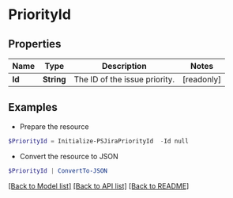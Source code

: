 # PriorityId
## Properties

Name | Type | Description | Notes
------------ | ------------- | ------------- | -------------
**Id** | **String** | The ID of the issue priority. | [readonly] 

## Examples

- Prepare the resource
```powershell
$PriorityId = Initialize-PSJiraPriorityId  -Id null
```

- Convert the resource to JSON
```powershell
$PriorityId | ConvertTo-JSON
```

[[Back to Model list]](../README.md#documentation-for-models) [[Back to API list]](../README.md#documentation-for-api-endpoints) [[Back to README]](../README.md)

